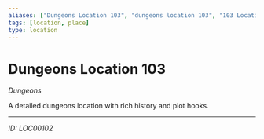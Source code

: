 ```yaml
---
aliases: ["Dungeons Location 103", "dungeons location 103", "103 Location Dungeons"]
tags: [location, place]
type: location
---
```


# Dungeons Location 103

*Dungeons*

A detailed dungeons location with rich history and plot hooks.

---
*ID: LOC00102*